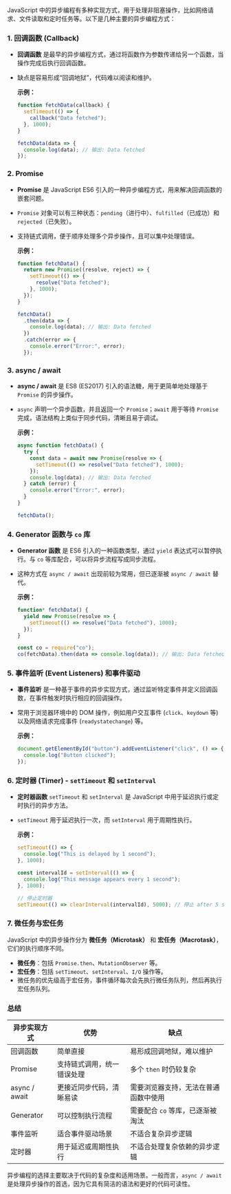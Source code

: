 JavaScript 中的异步编程有多种实现方式，用于处理非阻塞操作，比如网络请求、文件读取和定时任务等。以下是几种主要的异步编程方式：

### 1. 回调函数 (Callback)

- **回调函数** 是最早的异步编程方式，通过将函数作为参数传递给另一个函数，当操作完成后执行回调函数。
- 缺点是容易形成“回调地狱”，代码难以阅读和维护。

  **示例：**
  ```javascript
  function fetchData(callback) {
    setTimeout(() => {
      callback("Data fetched");
    }, 1000);
  }

  fetchData(data => {
    console.log(data); // 输出: Data fetched
  });
  ```

### 2. Promise

- **Promise** 是 JavaScript ES6 引入的一种异步编程方式，用来解决回调函数的嵌套问题。
- `Promise` 对象可以有三种状态：`pending`（进行中）、`fulfilled`（已成功）和 `rejected`（已失败）。
- 支持链式调用，便于顺序处理多个异步操作，且可以集中处理错误。

  **示例：**
  ```javascript
  function fetchData() {
    return new Promise((resolve, reject) => {
      setTimeout(() => {
        resolve("Data fetched");
      }, 1000);
    });
  }

  fetchData()
    .then(data => {
      console.log(data); // 输出: Data fetched
    })
    .catch(error => {
      console.error("Error:", error);
    });
  ```

### 3. async / await

- **async / await** 是 ES8 (ES2017) 引入的语法糖，用于更简单地处理基于 `Promise` 的异步操作。
- `async` 声明一个异步函数，并且返回一个 `Promise`；`await` 用于等待 `Promise` 完成，语法结构上类似于同步代码，清晰且易于调试。

  **示例：**
  ```javascript
  async function fetchData() {
    try {
      const data = await new Promise(resolve => {
        setTimeout(() => resolve("Data fetched"), 1000);
      });
      console.log(data); // 输出: Data fetched
    } catch (error) {
      console.error("Error:", error);
    }
  }

  fetchData();
  ```

### 4. Generator 函数与 `co` 库

- **Generator 函数** 是 ES6 引入的一种函数类型，通过 `yield` 表达式可以暂停执行。与 `co` 等库配合，可以将异步流程写成同步流程。
- 这种方式在 `async / await` 出现前较为常用，但已逐渐被 `async / await` 替代。

  **示例：**
  ```javascript
  function* fetchData() {
    yield new Promise(resolve => {
      setTimeout(() => resolve("Data fetched"), 1000);
    });
  }

  const co = require("co");
  co(fetchData).then(data => console.log(data)); // 输出: Data fetched
  ```

### 5. 事件监听 (Event Listeners) 和事件驱动

- **事件监听** 是一种基于事件的异步实现方式，通过监听特定事件并定义回调函数，在事件触发时执行相应的回调操作。
- 常用于浏览器环境中的 DOM 操作，例如用户交互事件 (`click`、`keydown` 等) 以及网络请求完成事件 (`readystatechange`) 等。

  **示例：**
  ```javascript
  document.getElementById("button").addEventListener("click", () => {
    console.log("Button clicked");
  });
  ```

### 6. 定时器 (Timer) - `setTimeout` 和 `setInterval`

- **定时器函数** `setTimeout` 和 `setInterval` 是 JavaScript 中用于延迟执行或定时执行的异步方法。
- `setTimeout` 用于延迟执行一次，而 `setInterval` 用于周期性执行。

  **示例：**
  ```javascript
  setTimeout(() => {
    console.log("This is delayed by 1 second");
  }, 1000);

  const intervalId = setInterval(() => {
    console.log("This message appears every 1 second");
  }, 1000);

  // 停止定时器
  setTimeout(() => clearInterval(intervalId), 5000); // 停止 after 5 seconds
  ```

### 7. 微任务与宏任务

JavaScript 中的异步操作分为 **微任务（Microtask）** 和 **宏任务（Macrotask）**，它们的执行顺序不同。

- **微任务**：包括 `Promise.then`、`MutationObserver` 等。
- **宏任务**：包括 `setTimeout`、`setInterval`、`I/O` 操作等。
- 微任务的优先级高于宏任务，事件循环每次会先执行微任务队列，然后再执行宏任务队列。

### 总结

| 异步实现方式  | 优势                       | 缺点                                 |
| ------------- | -------------------------- | ------------------------------------ |
| 回调函数      | 简单直接                   | 易形成回调地狱，难以维护             |
| Promise       | 支持链式调用，统一错误处理 | 多个 `then` 时仍较复杂               |
| async / await | 更接近同步代码，清晰易读   | 需要浏览器支持，无法在普通函数中使用 |
| Generator     | 可以控制执行流程           | 需要配合 `co` 等库，已逐渐被淘汰     |
| 事件监听      | 适合事件驱动场景           | 不适合复杂异步逻辑                   |
| 定时器        | 用于延迟或周期性执行       | 不适合处理复杂依赖的异步逻辑         |

异步编程的选择主要取决于代码的复杂度和适用场景。一般而言，`async / await` 是处理异步操作的首选，因为它具有简洁的语法和更好的代码可读性。